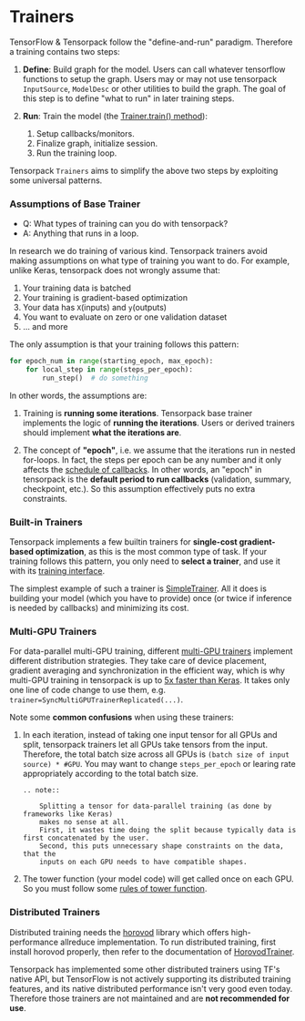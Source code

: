# Trainers

TensorFlow & Tensorpack follow the "define-and-run" paradigm.
Therefore a training contains two steps:

1. __Define__: Build graph for the model.
	Users can call whatever tensorflow functions to setup the graph.
	Users may or may not use tensorpack `InputSource`, `ModelDesc` or other utilities to build the graph.
	The goal of this step is to define "what to run" in later training steps.

2. __Run__: Train the model (the [Trainer.train() method](/modules/train.html#tensorpack.train.Trainer.train)):

	1. Setup callbacks/monitors.
	2. Finalize graph, initialize session.
	3. Run the training loop.

Tensorpack `Trainers` aims to simplify the above two steps
by exploiting some universal patterns.

### Assumptions of Base Trainer

* Q: What types of training can you do with tensorpack?
* A: Anything that runs in a loop.

In research we do training of various kind.
Tensorpack trainers avoid making assumptions on what type of training
you want to do. For example, unlike Keras, tensorpack does not wrongly assume that:
1. Your training data is batched
2. Your training is gradient-based optimization
3. Your data has `X`(inputs) and `y`(outputs)
4. You want to evaluate on zero or one validation dataset
5. ... and more

The only assumption is that your training follows this pattern:
```python
for epoch_num in range(starting_epoch, max_epoch):
	for local_step in range(steps_per_epoch):
		run_step()  # do something
```

In other words, the assumptions are:
1. Training is **running some iterations**.
Tensorpack base trainer implements the logic of __running the iterations__.
Users or derived trainers should implement __what the iterations are__.

2. The concept of __"epoch"__, i.e. we assume that the iterations run in nested for-loops.
In fact, the steps per epoch can be any number
and it only affects the [schedule of callbacks](./callback.md).
In other words, an "epoch" in tensorpack is the __default period to run
callbacks__ (validation, summary, checkpoint, etc.).
So this assumption effectively puts no extra constraints.


### Built-in Trainers

Tensorpack implements a few builtin trainers for __single-cost gradient-based optimization__,
as this is the most common type of task.
If your training follows this pattern, you only need to __select a trainer__,
and use it with its [training interface](./training-interface.md).

The simplest example of such a trainer is
[SimpleTrainer](../modules/train.html#tensorpack.train.SimpleTrainer).
All it does is building your model (which you have to provide) once
(or twice if inference is needed by callbacks) and minimizing its cost.

### Multi-GPU Trainers

For data-parallel multi-GPU training, different [multi-GPU trainers](../modules/train)
implement different distribution strategies.
They take care of device placement, gradient averaging and synchronization
in the efficient way, which is why multi-GPU training in tensorpack
is up to
[5x faster than Keras](https://github.com/tensorpack/benchmarks/tree/master/other-wrappers).
It takes only one line of code change to use them, e.g. `trainer=SyncMultiGPUTrainerReplicated(...)`.

Note some __common confusions__ when using these trainers:

1. In each iteration, instead of taking one input tensor for all GPUs and split,
    tensorpack trainers let all GPUs take tensors from the input.
	Therefore, the total batch size across all GPUs is ``(batch size of input source) * #GPU``.
    You may want to change `steps_per_epoch` or learing rate appropriately according
    to the total batch size.

    ```eval_rst
    .. note::

        Splitting a tensor for data-parallel training (as done by frameworks like Keras)
        makes no sense at all.
        First, it wastes time doing the split because typically data is first concatenated by the user.
        Second, this puts unnecessary shape constraints on the data, that the
        inputs on each GPU needs to have compatible shapes.
    ```

2. The tower function (your model code) will get called once on each GPU.
   So you must follow some [rules of tower function](extend/trainer.html#rules-of-tower-function).

### Distributed Trainers

Distributed training needs the [horovod](https://github.com/horovod/horovod) library which offers high-performance allreduce implementation.
To run distributed training, first install horovod properly, then refer to the
documentation of [HorovodTrainer](../modules/train.html#tensorpack.train.HorovodTrainer).

Tensorpack has implemented some other distributed trainers using TF's native API,
but TensorFlow is not actively supporting its distributed training features, and
its native distributed performance isn't very good even today.
Therefore those trainers are not maintained and are __not recommended for use__.
